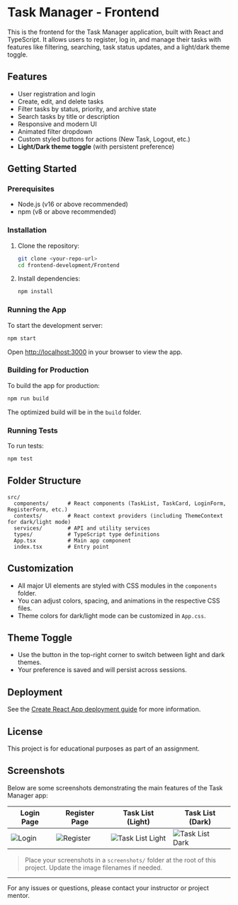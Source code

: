 # Task Manager - Frontend

This is the frontend for the Task Manager application, built with React and TypeScript. It allows users to register, log in, and manage their tasks with features like filtering, searching, task status updates, and a light/dark theme toggle.

## Features

- User registration and login
- Create, edit, and delete tasks
- Filter tasks by status, priority, and archive state
- Search tasks by title or description
- Responsive and modern UI
- Animated filter dropdown
- Custom styled buttons for actions (New Task, Logout, etc.)
- **Light/Dark theme toggle** (with persistent preference)

## Getting Started

### Prerequisites

- Node.js (v16 or above recommended)
- npm (v8 or above recommended)

### Installation

1. Clone the repository:
   ```bash
   git clone <your-repo-url>
   cd frontend-development/Frontend
   ```
2. Install dependencies:
   ```bash
   npm install
   ```

### Running the App

To start the development server:

```bash
npm start
```

Open [http://localhost:3000](http://localhost:3000) in your browser to view the app.

### Building for Production

To build the app for production:

```bash
npm run build
```

The optimized build will be in the `build` folder.

### Running Tests

To run tests:

```bash
npm test
```

## Folder Structure

```
src/
  components/      # React components (TaskList, TaskCard, LoginForm, RegisterForm, etc.)
  contexts/        # React context providers (including ThemeContext for dark/light mode)
  services/        # API and utility services
  types/           # TypeScript type definitions
  App.tsx          # Main app component
  index.tsx        # Entry point
```

## Customization

- All major UI elements are styled with CSS modules in the `components` folder.
- You can adjust colors, spacing, and animations in the respective CSS files.
- Theme colors for dark/light mode can be customized in `App.css`.

## Theme Toggle

- Use the button in the top-right corner to switch between light and dark themes.
- Your preference is saved and will persist across sessions.

## Deployment

See the [Create React App deployment guide](https://facebook.github.io/create-react-app/docs/deployment) for more information.

## License

This project is for educational purposes as part of an assignment.

## Screenshots

Below are some screenshots demonstrating the main features of the Task Manager app:

| Login Page                      | Register Page                         | Task List (Light)                                  | Task List (Dark)                                 |
| ------------------------------- | ------------------------------------- | -------------------------------------------------- | ------------------------------------------------ |
| ![Login](screenshots/login.png) | ![Register](screenshots/register.png) | ![Task List Light](screenshots/tasklist-light.png) | ![Task List Dark](screenshots/tasklist-dark.png) |

> Place your screenshots in a `screenshots/` folder at the root of this project. Update the image filenames if needed.

---

For any issues or questions, please contact your instructor or project mentor.
